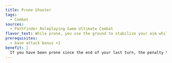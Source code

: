```yaml
---
title: Prone Shooter
tags:
  - Combat
sources:
  - Pathfinder Roleplaying Game Ultimate Combat
flavor_text: While prone, you use the ground to stabilize your aim while using a crossbow or firearm.
prerequisites:
  - base attack bonus +1
benefit: |
  If you have been prone since the end of your last turn, the penalty to your Armor Class against melee attacks made against you is reduced to --2. In addition, the bonus to your Armor Class against ranged attacks made against you is increased to +6.
---
```


